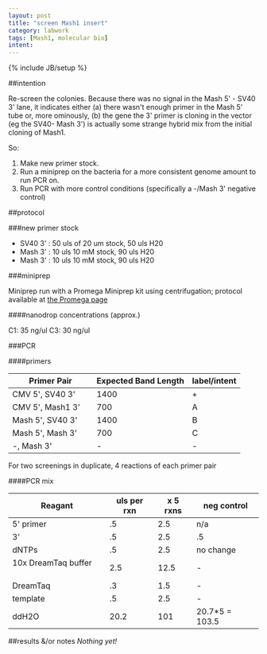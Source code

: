 ```yaml
---
layout: post
title: "screen Mash1 insert"
category: labwork
tags: [Mash1, molecular bio]
intent: 
---
```

{% include JB/setup %}

##intention

Re-screen the colonies. Because there was no signal in the Mash 5' - SV40 3' lane, it indicates either (a) there wasn't enough primer in the Mash 5' tube or, more ominously, (b) the gene the 3' primer is cloning in the vector (eg the SV40- Mash 3') is actually some strange hybrid mix from the initial cloning of Mash1.

So: 
 1. Make new primer stock. 
 2. Run a miniprep on the bacteria for a more consistent genome amount to run PCR on.
 3. Run PCR with more control conditions (specifically a -/Mash 3' negative control)  

##protocol

###new primer stock

 * SV40 3' : 50 uls of 20 um stock, 50 uls H20
 * Mash 3' : 10 uls 10 mM stock, 90 uls H20
 * Mash 3' : 10 uls 10 mM stock, 90 uls H20

###miniprep

Miniprep run with a Promega Miniprep kit using centrifugation; protocol available at [the Promega page](http://www.promega.com/products/dna-and-rna-purification/plasmid-purification/pureyield-plasmid-miniprep-system/) 

####nanodrop concentrations (approx.)

C1: 35 ng/ul
C3: 30 ng/ul

###PCR 

####primers

| Primer Pair | Expected Band Length | label/intent |
| ------------- | ------------| ----|
| CMV 5', SV40 3' | 1400 | + |
| CMV 5', Mash1 3'  &nbsp; &nbsp;| 700 | A |
| Mash 5', SV40 3' | 1400 | B |
| Mash 5', Mash 3' | 700 | C |
| -, Mash 3' | - | - |

For two screenings in duplicate, 4 reactions of each primer pair

####PCR mix 

| Reagant | uls per rxn | x 5 rxns | neg control |
| ------------- |----------------------| --------------------| -----|
| 5' primer | .5 | 2.5 | n/a |
| 3' | .5 | 2.5 | .5 |
| dNTPs | .5 | 2.5 | no change |
| 10x DreamTaq buffer &nbsp; &nbsp; &nbsp; | 2.5 | 12.5 | -  |
| DreamTaq | .3 | 1.5 | - |
| template | .5 | 2.5 |  - |
| ddH2O | 20.2 | 101 | 20.7*5 = 103.5 |


##results &/or notes
*Nothing yet!*
